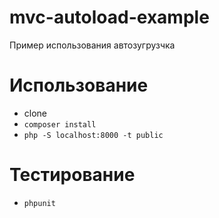 # mvc-autoload-example
Пример использования автозугрузчка


# Использование

- clone
- ``` composer install ```
- ``` php -S localhost:8000 -t public ```


# Тестирование

- ``` phpunit ```
